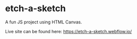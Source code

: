 # etch-a-sketch

A fun JS project using HTML Canvas.

Live site can be found here: https://etch-a-sketch.webflow.io/